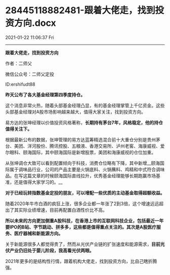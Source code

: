 # 28445118882481-跟着大佬走，找到投资方向.docx

2021-01-22 11:06:37 Fri

----

__跟着大佬走，找到投资方向__

作者：二师父

微信公众号：二师父定投

ID:ershifudt88

__昨天公布了各大基金经理第四季度持仓。__

这个消息非常火热，随着头部基金经理凸显，有的基金经理掌管上千亿资金。这些头部基金经理对A股市场影响越来越大，值得大家关注，找到投资方向。

易方达的张坤经理以价值投资风格著称，__长期持有茅台7年，风格稳定，他的持仓值得关注下。__

根据最新公布的数据，张坤管理的易方达蓝筹精选混合前十大重仓分别是贵州茅台、美团、洋河股份、腾讯控股、五粮液、香港交易所、泸州老窖、海康威视、爱尔眼科、颐海国际，其中颐海国际是新增股票，美团和海康威视的仓位加重。

从张坤调仓大致可以看到配置倾向于科技，消费仓位略有下降，其中新增__颐海国际属于调味品行业，公司的产品主要是火锅底料、火锅蘸料、鸡精和中式符合调味品。在写这篇文章的时候颐海国际直线拉升，优秀基金经理能够长期跑赢市场基准，还是值得大家学习的。__

__对于已经玩转指数基金定投的朋友，可以增配一些优质的主动基金取得超额收益。__

随着2020年牛市白酒的疯狂上涨，很多企业都一年涨了2到3倍，这个增速远远超出了其实际业绩增速，目前再配置白酒性价比不高。

__所以未来的方向更加侧重A股科技，在香港上市的互联网科技企业，包括最近一年要IPO的B站、字节跳动、拼多多，这些都是值得重点关注的。其次是A股医疗服务、医疗器械和新能源方向。__

关于新能源很多人都觉得贵了，然而从光伏产业链的扩张速度和能源需求，__目前光伏产业仍旧处于婴儿阶段，我高看光伏两眼。__

2021年更多的是结构性行情，跟着机构大佬走，找到投资方向，比自己瞎折腾强。

